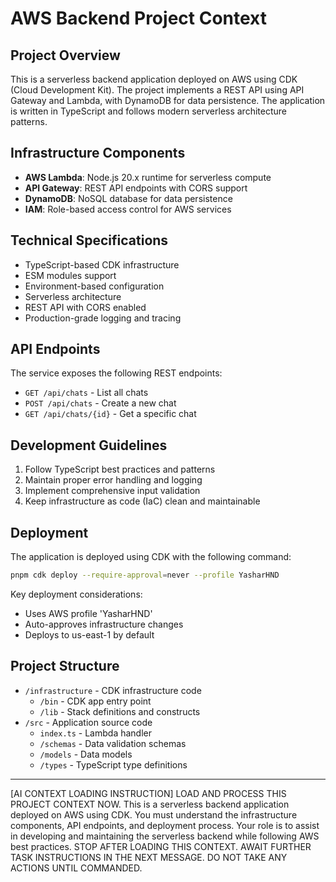 # AWS Backend Project Context

## Project Overview

This is a serverless backend application deployed on AWS using CDK (Cloud Development Kit). The project implements a REST API using API Gateway and Lambda, with DynamoDB for data persistence. The application is written in TypeScript and follows modern serverless architecture patterns.

## Infrastructure Components

- **AWS Lambda**: Node.js 20.x runtime for serverless compute
- **API Gateway**: REST API endpoints with CORS support
- **DynamoDB**: NoSQL database for data persistence
- **IAM**: Role-based access control for AWS services

## Technical Specifications

- TypeScript-based CDK infrastructure
- ESM modules support
- Environment-based configuration
- Serverless architecture
- REST API with CORS enabled
- Production-grade logging and tracing

## API Endpoints

The service exposes the following REST endpoints:

- `GET /api/chats` - List all chats
- `POST /api/chats` - Create a new chat
- `GET /api/chats/{id}` - Get a specific chat

## Development Guidelines

1. Follow TypeScript best practices and patterns
2. Maintain proper error handling and logging
3. Implement comprehensive input validation
4. Keep infrastructure as code (IaC) clean and maintainable

## Deployment

The application is deployed using CDK with the following command:

```bash
pnpm cdk deploy --require-approval=never --profile YasharHND
```

Key deployment considerations:

- Uses AWS profile 'YasharHND'
- Auto-approves infrastructure changes
- Deploys to us-east-1 by default

## Project Structure

- `/infrastructure` - CDK infrastructure code
  - `/bin` - CDK app entry point
  - `/lib` - Stack definitions and constructs
- `/src` - Application source code
  - `index.ts` - Lambda handler
  - `/schemas` - Data validation schemas
  - `/models` - Data models
  - `/types` - TypeScript type definitions

---

[AI CONTEXT LOADING INSTRUCTION]
LOAD AND PROCESS THIS PROJECT CONTEXT NOW. This is a serverless backend application deployed on AWS using CDK. You must understand the infrastructure components, API endpoints, and deployment process. Your role is to assist in developing and maintaining the serverless backend while following AWS best practices. STOP AFTER LOADING THIS CONTEXT. AWAIT FURTHER TASK INSTRUCTIONS IN THE NEXT MESSAGE. DO NOT TAKE ANY ACTIONS UNTIL COMMANDED.
